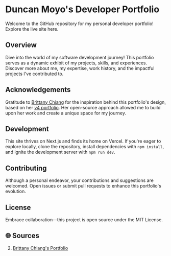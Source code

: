 # Duncan Moyo's Developer Portfolio

Welcome to the GitHub repository for my personal developer portfolio! Explore the live site here.

## Overview

Dive into the world of my software development journey! This portfolio serves as a dynamic exhibit of my projects, skills, and experiences. Discover more about me, my expertise, work history, and the impactful projects I've contributed to.

## Acknowledgements

Gratitude to [Brittany Chiang](https://github.com/bchiang7) for the inspiration behind this portfolio's design, based on her [v4 portfolio](https://v4.brittanychiang.com/). Her open-source approach allowed me to build upon her work and create a unique space for my journey.

## Development

This site thrives on Next.js and finds its home on Vercel. If you're eager to explore locally, clone the repository, install dependencies with `npm install`, and ignite the development server with `npm run dev`.

## Contributing

Although a personal endeavor, your contributions and suggestions are welcomed. Open issues or submit pull requests to enhance this portfolio's evolution.

## License

Embrace collaboration—this project is open source under the MIT License.

## 🌐 Sources
2. [Brittany Chiang's Portfolio](v4.brittanychiang.com/)
